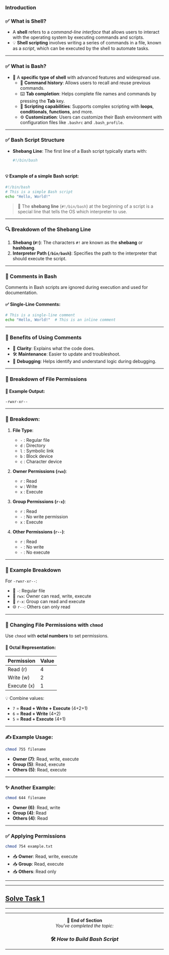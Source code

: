 ### Introduction 

### ✅ What is Shell?
- A **shell** refers to a *command-line interface* that allows users to interact with the operating system by executing commands and scripts. 
- 💡 **Shell scripting** involves writing a series of commands in a file, known as a *script*, which can be executed by the shell to automate tasks.

---

### ✅ What is Bash?
- 🐚 A **specific type of shell** with advanced features and widespread use.
  - 📜 **Command history**: Allows users to recall and reuse previous commands.
  - ⌨️ **Tab completion**: Helps complete file names and commands by pressing the **Tab** key.
  - 🔁 **Scripting capabilities**: Supports complex scripting with **loops**, **conditionals**, **functions**, and more.
  - ⚙️ **Customization**: Users can customize their Bash environment with configuration files like `.bashrc` and `.bash_profile`.

---

### ✅ Bash Script Structure
- **Shebang Line**: The first line of a Bash script typically starts with:
  
  ```bash
  #!/bin/bash
  


#### 💡 Example of a simple Bash script:

```bash
#!/bin/bash
# This is a simple Bash script
echo "Hello, World!"
```

> 📝 The **shebang line** (`#!/bin/bash`) at the beginning of a script is a special line that tells the OS which interpreter to use.

---

### 🔍 Breakdown of the Shebang Line

1. **Shebang (`#!`)**: The characters `#!` are known as the **shebang** or **hashbang**.
2. **Interpreter Path (`/bin/bash`)**: Specifies the path to the interpreter that should execute the script.

---

### 💬 Comments in Bash

Comments in Bash scripts are ignored during execution and used for documentation.

#### ✅ Single-Line Comments:

```bash
# This is a single-line comment
echo "Hello, World!"  # This is an inline comment
```

---

### 🌟 Benefits of Using Comments

* 📖 **Clarity**: Explains what the code does.
* 🛠️ **Maintenance**: Easier to update and troubleshoot.
* 🐞 **Debugging**: Helps identify and understand logic during debugging.

---

### 🔐 Breakdown of File Permissions

#### 📄 Example Output:

```
-rwxr-xr--
```

---

### 🧩 Breakdown:

1. **File Type**:

   * `-` : Regular file
   * `d` : Directory
   * `l` : Symbolic link
   * `b` : Block device
   * `c` : Character device

2. **Owner Permissions (`rwx`)**:

   * `r` : Read
   * `w` : Write
   * `x` : Execute

3. **Group Permissions (`r-x`)**:

   * `r` : Read
   * `-` : No write permission
   * `x` : Execute

4. **Other Permissions (`r--`)**:

   * `r` : Read
   * `-` : No write
   * `-` : No execute

---

### 🔧 Example Breakdown

For `-rwxr-xr--`:

* 📂 `-`: Regular file
* 👤 `rwx`: Owner can read, write, execute
* 👥 `r-x`: Group can read and execute
* 🌐 `r--`: Others can only read

---

### 🔁 Changing File Permissions with `chmod`

Use `chmod` with **octal numbers** to set permissions.

#### 🧮 Octal Representation:

| Permission  | Value |
| ----------- | ----- |
| Read (r)    | 4     |
| Write (w)   | 2     |
| Execute (x) | 1     |

💡 Combine values:

* `7` = **Read + Write + Execute** (4+2+1)
* `6` = **Read + Write** (4+2)
* `5` = **Read + Execute** (4+1)

---

### ✍️ Example Usage:

```bash
chmod 755 filename
```

* **Owner (7)**: Read, write, execute
* **Group (5)**: Read, execute
* **Others (5)**: Read, execute

---

### ✨ Another Example:

```bash
chmod 644 filename
```

* **Owner (6)**: Read, write
* **Group (4)**: Read
* **Others (4)**: Read

---

### ✅ Applying Permissions

```bash
chmod 754 example.txt
```

* 📥 **Owner**: Read, write, execute
* 📥 **Group**: Read, execute
* 📥 **Others**: Read only

---

---

## [Solve Task 1](https://github.com/pranav-infrabuild/Bash-logBook/blob/main/How%20to%20Build%20Bash%20Script%20/Task%201.md)

---

---

<div align="center">

🎯 **End of Section**  
_You've completed the topic:_  
### 🛠️ _How to Build Bash Script_

</div>

---

